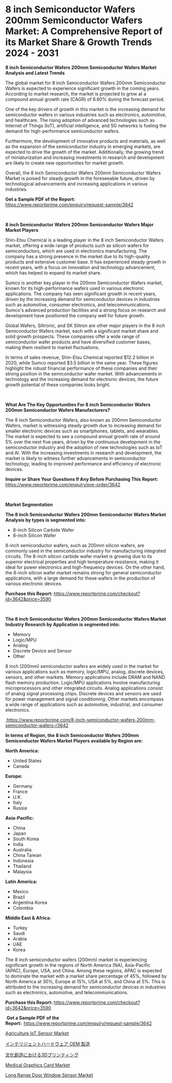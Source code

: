 <p><h1>8 inch Semiconductor Wafers 200mm Semiconductor Wafers Market: A Comprehensive Report of its Market Share & Growth Trends 2024 - 2031</h1></p><p><strong>8 inch Semiconductor Wafers 200mm Semiconductor Wafers Market Analysis and Latest Trends</strong></p>
<p><p>The global market for 8 inch Semiconductor Wafers 200mm Semiconductor Wafers is expected to experience significant growth in the coming years. According to market research, the market is projected to grow at a compound annual growth rate (CAGR) of 6.60% during the forecast period.</p><p>One of the key drivers of growth in this market is the increasing demand for semiconductor wafers in various industries such as electronics, automotive, and healthcare. The rising adoption of advanced technologies such as Internet of Things (IoT), artificial intelligence, and 5G networks is fueling the demand for high-performance semiconductor wafers.</p><p>Furthermore, the development of innovative products and materials, as well as the expansion of the semiconductor industry in emerging markets, are expected to drive the growth of the market. Additionally, the growing trend of miniaturization and increasing investments in research and development are likely to create new opportunities for market growth.</p><p>Overall, the 8 inch Semiconductor Wafers 200mm Semiconductor Wafers Market is poised for steady growth in the foreseeable future, driven by technological advancements and increasing applications in various industries.</p></p>
<p><strong>Get a Sample PDF of the Report:&nbsp;</strong> <a href="https://www.reportprime.com/enquiry/request-sample/3642">https://www.reportprime.com/enquiry/request-sample/3642</a></p>
<p>&nbsp;</p>
<p><strong>8 inch Semiconductor Wafers 200mm Semiconductor Wafers Major Market Players</strong></p>
<p><p>Shin-Etsu Chemical is a leading player in the 8 inch Semiconductor Wafers market, offering a wide range of products such as silicon wafers for semiconductors, which are used in electronics manufacturing. The company has a strong presence in the market due to its high-quality products and extensive customer base. It has experienced steady growth in recent years, with a focus on innovation and technology advancement, which has helped to expand its market share. </p><p>Sumco is another key player in the 200mm Semiconductor Wafers market, known for its high-performance wafers used in various electronic applications. The company has seen significant growth in recent years, driven by the increasing demand for semiconductor devices in industries such as automotive, consumer electronics, and telecommunications. Sumco's advanced production facilities and a strong focus on research and development have positioned the company well for future growth.</p><p>Global Wafers, Siltronic, and SK Siltron are other major players in the 8 inch Semiconductor Wafers market, each with a significant market share and solid growth prospects. These companies offer a wide range of semiconductor wafer products and have diversified customer bases, making them resilient to market fluctuations. </p><p>In terms of sales revenue, Shin-Etsu Chemical reported $12.2 billion in 2020, while Sumco reported $3.5 billion in the same year. These figures highlight the robust financial performance of these companies and their strong position in the semiconductor wafer market. With advancements in technology and the increasing demand for electronic devices, the future growth potential of these companies looks bright.</p></p>
<p>&nbsp;</p>
<p><strong>What Are The Key Opportunities For 8 inch Semiconductor Wafers 200mm Semiconductor Wafers Manufacturers?</strong></p>
<p><p>The 8 inch Semiconductor Wafers, also known as 200mm Semiconductor Wafers, market is witnessing steady growth due to increasing demand for smaller electronic devices such as smartphones, tablets, and wearables. The market is expected to see a compound annual growth rate of around 5% over the next five years, driven by the continuous development in the semiconductor industry and the adoption of new technologies such as IoT and AI. With the increasing investments in research and development, the market is likely to witness further advancements in semiconductor technology, leading to improved performance and efficiency of electronic devices.</p></p>
<p><strong>Inquire or Share Your Questions If Any Before Purchasing This Report:</strong> <a href="https://www.reportprime.com/enquiry/pre-order/3642">https://www.reportprime.com/enquiry/pre-order/3642</a></p>
<p>&nbsp;</p>
<p><strong>Market Segmentation</strong></p>
<p><strong>The 8 inch Semiconductor Wafers 200mm Semiconductor Wafers Market Analysis by types is segmented into:</strong></p>
<p><ul><li>8-inch Silicon Carbide Wafer</li><li>8-inch Silicon Wafer</li></ul></p>
<p><p>8-inch semiconductor wafers, such as 200mm silicon wafers, are commonly used in the semiconductor industry for manufacturing integrated circuits. The 8-inch silicon carbide wafer market is growing due to its superior electrical properties and high temperature resistance, making it ideal for power electronics and high-frequency devices. On the other hand, the 8-inch silicon wafer market remains strong for general semiconductor applications, with a large demand for these wafers in the production of various electronic devices.</p></p>
<p><strong>Purchase this Report:&nbsp;</strong><a href="https://www.reportprime.com/checkout?id=3642&price=3590">https://www.reportprime.com/checkout?id=3642&price=3590</a></p>
<p>&nbsp;</p>
<p><strong>The 8 inch Semiconductor Wafers 200mm Semiconductor Wafers Market Industry Research by Application is segmented into:</strong></p>
<p><ul><li>Memory</li><li>Logic/MPU</li><li>Analog</li><li>Discrete Device and Sensor</li><li>Other</li></ul></p>
<p><p>8 inch (200mm) semiconductor wafers are widely used in the market for various applications such as memory, logic/MPU, analog, discrete devices, sensors, and other markets. Memory applications include DRAM and NAND flash memory production. Logic/MPU applications involve manufacturing microprocessors and other integrated circuits. Analog applications consist of analog signal processing chips. Discrete devices and sensors are used for power management and signal conditioning. Other markets encompass a wide range of applications such as automotive, industrial, and consumer electronics.</p></p>
<p><a href="https://www.reportprime.com/8-inch-semiconductor-wafers-200mm-semiconductor-wafers-r3642">&nbsp;https://www.reportprime.com/8-inch-semiconductor-wafers-200mm-semiconductor-wafers-r3642</a></p>
<p><strong>In terms of Region, the 8 inch Semiconductor Wafers 200mm Semiconductor Wafers Market Players available by Region are:</strong></p>
<p>
    <p> <strong> North America: </strong>
        <ul>
            <li>United States</li>
            <li>Canada</li>
        </ul>
        </p> 
    <p> <strong> Europe: </strong>
        <ul>
            <li>Germany</li>
            <li>France</li>
            <li>U.K.</li>
            <li>Italy</li>
            <li>Russia</li>
        </ul>
        </p> 
    <p> <strong> Asia-Pacific: </strong>
        <ul>
            <li>China</li>
            <li>Japan</li>
            <li>South Korea</li>
            <li>India</li>
            <li>Australia</li>
            <li>China Taiwan</li>
            <li>Indonesia</li>
            <li>Thailand</li>
            <li>Malaysia</li>
        </ul>
        </p> 
    <p> <strong> Latin America: </strong>
        <ul>
            <li>Mexico</li>
            <li>Brazil</li>
            <li>Argentina Korea</li>
            <li>Colombia</li>
        </ul>
        </p> 
    <p> <strong> Middle East & Africa: </strong>
        <ul>
            <li>Turkey</li>
            <li>Saudi</li>
            <li>Arabia</li>
            <li>UAE</li>
            <li>Korea</li>
        </ul>
    </p>
    </p>
<p><p>The 8 inch semiconductor wafers (200mm) market is experiencing significant growth in the regions of North America (NA), Asia-Pacific (APAC), Europe, USA, and China. Among these regions, APAC is expected to dominate the market with a market share percentage of 45%, followed by North America at 30%, Europe at 15%, USA at 5%, and China at 5%. This is attributed to the increasing demand for semiconductor devices in industries such as electronics, automotive, and telecommunications.</p></p>
<p><strong>Purchase this Report: </strong><a href="https://www.reportprime.com/checkout?id=3642&price=3590">https://www.reportprime.com/checkout?id=3642&price=3590</a></p>
<p>&nbsp;<strong>Get a Sample PDF of the Report:&nbsp;&nbsp;</strong><a href="https://www.reportprime.com/enquiry/request-sample/3642">https://www.reportprime.com/enquiry/request-sample/3642</a></p>
<p><strong></strong></p>
<p><p><a href="https://github.com/IkeSchumm04/Market-Research-Report-List-1/blob/main/agriculture-iot-sensor-market.md">Agriculture IoT Sensor Market</a></p><p><a href="https://github.com/SimeonBode1/Market-Research-Report-List-2/blob/main/399291483481.md">インテリジェントハードウェア OEM 製造</a></p><p><a href="https://github.com/leigh4852023/Market-Research-Report-List-3/blob/main/924360383480.md">文化創造における3Dプリンティング</a></p><p><a href="https://github.com/jahid123ahm/Market-Research-Report-List-1/blob/main/medical-graphics-card-market.md">Medical Graphics Card Market</a></p><p><a href="https://github.com/riwar777/Market-Research-Report-List-1/blob/main/long-range-door-window-sensor-market.md">Long Range Door Window Sensor Market</a></p></p>